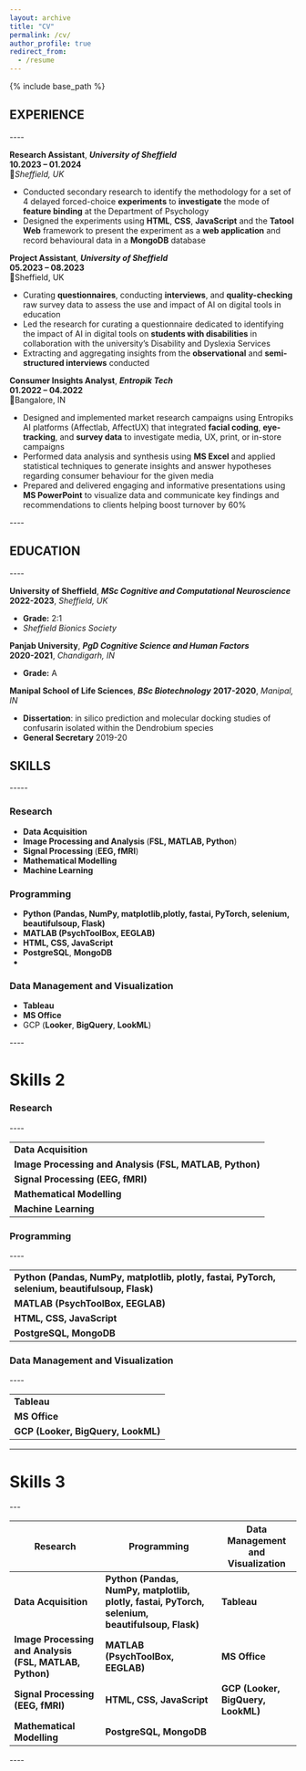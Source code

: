 ```yaml
---
layout: archive
title: "CV"
permalink: /cv/
author_profile: true
redirect_from:
  - /resume
---
```


{% include base_path %}

## EXPERIENCE

----<br>

**Research Assistant**, **_University of Sheffield_**<br>
**10.2023 – 01.2024**<br>
📍*Sheffield, UK*<br>

- Conducted secondary research to identify the methodology for a set of 4 delayed forced-choice **experiments** to **investigate** the mode of **feature binding** at the Department of Psychology
- Designed the experiments using **HTML**, **CSS**, **JavaScript** and the **Tatool Web** framework to present the experiment as a **web application** and record behavioural data in a **MongoDB** database

**Project Assistant**, **_University of Sheffield_**<br>
**05.2023 – 08.2023**<br>
📍Sheffield, UK<br>

- Curating **questionnaires**, conducting **interviews**, and **quality-checking** raw survey data to assess the use and impact of AI on digital tools in education
- Led the research for curating a questionnaire dedicated to identifying the impact of AI in digital tools on **students with disabilities** in collaboration with the university’s Disability and Dyslexia Services
- Extracting and aggregating insights from the **observational** and **semi-structured interviews** conducted

**Consumer Insights Analyst**, **_Entropik Tech_**<br>
**01.2022 – 04.2022**<br>
📍Bangalore, IN<br>

- Designed and implemented market research campaigns using Entropiks AI platforms (Affectlab, AffectUX) that integrated **facial coding**, **eye-tracking**, and **survey data** to investigate media, UX, print, or in-store campaigns
- Performed data analysis and synthesis using **MS Excel** and applied statistical techniques to generate insights and answer hypotheses regarding consumer behaviour for the given media
- Prepared and delivered engaging and informative presentations using **MS PowerPoint** to visualize data and communicate key findings and recommendations to clients helping boost turnover by 60%

----<br>

## EDUCATION

----<br>

**University of Sheffield**, **_MSc Cognitive and Computational Neuroscience_**<br>
**2022-2023**, _Sheffield, UK_ <br>

- **Grade:** 2:1
- _Sheffield Bionics Society_

**Panjab University**, **_PgD Cognitive Science and Human Factors_** <br>
**2020-2021**, _Chandigarh, IN_ <br>

- **Grade:** A

**Manipal School of Life Sciences**, **_BSc Biotechnology_**
**2017-2020**, _Manipal, IN_

- **Dissertation**: in silico prediction and molecular docking studies of confusarin isolated within the Dendrobium species
- **General Secretary** 2019-20

## **SKILLS**

-----<br>

### Research

<ul>
<li><strong>Data Acquisition</strong></li>
<li><strong>Image Processing and Analysis </strong>(<strong>FSL, MATLAB, Python</strong>)</li>
<li><strong>Signal Processing </strong>(<strong>EEG, fMRI</strong>)</li>
<li><strong>Mathematical Modelling</strong</li>
<li><strong>Machine Learning</strong></li>
</ul>

### Programming

<ul>
<li><strong>Python</strong> (Pandas, NumPy, matplotlib,plotly, fastai, PyTorch, selenium, beautifulsoup, Flask)</li>
<li><strong>MATLAB</strong> (PsychToolBox, EEGLAB)</li>
<li><strong>HTML</strong>, <strong>CSS</strong>, <storng>JavaScript</strong></li>
<li><strong>PostgreSQL</strong>, <strong> MongoDB</strong></li><li>
</ul>

### Data Management and Visualization

<ul>
<li><strong>Tableau</strong></li>
<li><strong>MS Office</strong></li>
<li>GCP </strong>(<strong>Looker</strong>, <strong>BigQuery</strong>, <strong>LookML</strong>)</li>
</ul>

----<br>

# Skills 2

### Research

----<br>

|                                                         |
| ------------------------------------------------------- |
| **Data Acquisition**                                    |
| **Image Processing and Analysis (FSL, MATLAB, Python)** |
| **Signal Processing (EEG, fMRI)**                       |
| **Mathematical Modelling**                              |
| **Machine Learning**                                    |

### Programming

----<br>

|                                                                                                 |
| ----------------------------------------------------------------------------------------------- |
| **Python (Pandas, NumPy, matplotlib, plotly, fastai, PyTorch, selenium, beautifulsoup, Flask)** |
| **MATLAB (PsychToolBox, EEGLAB)**                                                               |
| **HTML, CSS, JavaScript**                                                                       |
| **PostgreSQL, MongoDB**                                                                         |

### Data Management and Visualization

----<br>

|                                    |
| ---------------------------------- |
| **Tableau**                        |
| **MS Office**                      |
| **GCP (Looker, BigQuery, LookML)** |

<hr>

# Skills 3

---<br>

| Research                                                | Programming                                                                                     | Data Management and Visualization  |
| ------------------------------------------------------- | ----------------------------------------------------------------------------------------------- | ---------------------------------- |
| **Data Acquisition**                                    | **Python (Pandas, NumPy, matplotlib, plotly, fastai, PyTorch, selenium, beautifulsoup, Flask)** | **Tableau**                        |
| **Image Processing and Analysis (FSL, MATLAB, Python)** | **MATLAB (PsychToolBox, EEGLAB)**                                                               | **MS Office**                      |
| **Signal Processing (EEG, fMRI)**                       | **HTML, CSS, JavaScript**                                                                       | **GCP (Looker, BigQuery, LookML)** |
| **Mathematical Modelling**                              | **PostgreSQL, MongoDB**                                                                         |                                    |

----<br>

 <!-- Education

- Ph.D in Version Control Theory, GitHub University, 2018 (expected)
- M.S. in Jekyll, GitHub University, 2014
- B.S. in GitHub, GitHub University, 2012

# Work experience

- Spring 2024: Academic Pages Collaborator

  - Github University
  - Duties includes: Updates and improvements to template
  - Supervisor: The Users

- Fall 2015: Research Assistant

  - Github University
  - Duties included: Merging pull requests
  - Supervisor: Professor Hub

- Summer 2015: Research Assistant
  - Github University
  - Duties included: Tagging issues
  - Supervisor: Professor Git

# Skills

- Skill 1
- Skill 2
  - Sub-skill 2.1
  - Sub-skill 2.2
  - Sub-skill 2.3
- Skill 3

# Publications

  <ul>{% for post in site.publications reversed %}
    {% include archive-single-cv.html %}
  {% endfor %}</ul>
  
Talks
======
  <ul>{% for post in site.talks reversed %}
    {% include archive-single-talk-cv.html  %}
  {% endfor %}</ul>
  
Teaching
======
  <ul>{% for post in site.teaching reversed %}
    {% include archive-single-cv.html %}
  {% endfor %}</ul>
  
Service and leadership
======
* Currently signed in to 43 different slack teams -->
